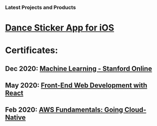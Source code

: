 ### Latest Projects and Products

# [Dance Sticker App for iOS](https://apps.apple.com/ca/app/dance-sticker-pack/id1537390573?app=messages) 

# Certificates:
## Dec 2020: [Machine Learning - Stanford Online](https://www.coursera.org/account/accomplishments/verify/QVPFB87H7TTJ)
## May 2020: [Front-End Web Development with React](https://www.coursera.org/account/accomplishments/verify/GTZ747KE3HMR)
## Feb 2020: [AWS Fundamentals: Going Cloud-Native](https://www.coursera.org/account/accomplishments/verify/GTUMA7FZK4Z7)

<!--
**drmeph/drmeph** is a ✨ _special_ ✨ repository because its `README.md` (this file) appears on your GitHub profile.

Here are some ideas to get you started:

- 🔭 I’m currently working on ...
- 🌱 I’m currently learning ...
- 👯 I’m looking to collaborate on ...
- 🤔 I’m looking for help with ...
- 💬 Ask me about ...
- 📫 How to reach me: ...
- 😄 Pronouns: ...
- ⚡ Fun fact: ...
-->
